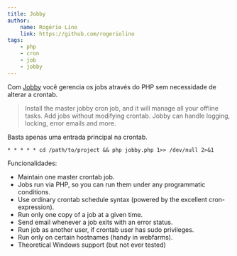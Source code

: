 ```yaml
---
title: Jobby
author:
    name: Rogério Lino
    link: https://github.com/rogeriolino
tags:
    - php
    - cron
    - job
    - jobby
---
```


Com [Jobby](https://github.com/jobbyphp/jobby) você gerencia os jobs através do PHP sem necessidade de alterar a crontab.

>Install the master jobby cron job, and it will manage all your offline tasks. Add jobs without modifying crontab. Jobby can handle logging, locking, error emails and more.

Basta apenas uma entrada principal na crontab.

    * * * * * cd /path/to/project && php jobby.php 1>> /dev/null 2>&1

Funcionalidades:

- Maintain one master crontab job.
- Jobs run via PHP, so you can run them under any programmatic conditions.
- Use ordinary crontab schedule syntax (powered by the excellent cron-expression).
- Run only one copy of a job at a given time.
- Send email whenever a job exits with an error status.
- Run job as another user, if crontab user has sudo privileges.
- Run only on certain hostnames (handy in webfarms).
- Theoretical Windows support (but not ever tested)
